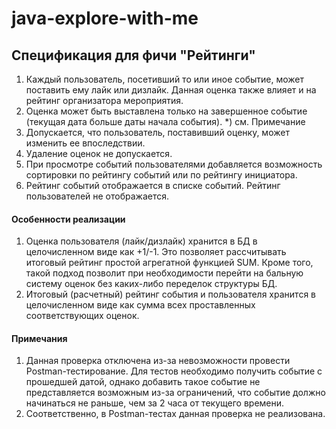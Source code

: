 # java-explore-with-me

## Спецификация для фичи "Рейтинги"

1. Каждый пользователь, посетивший то или иное событие, может поставить ему лайк или дизлайк. Данная оценка также влияет и на рейтинг организатора мероприятия. 
2. Оценка может быть выставлена только на завершенное событие (текущая дата больше даты начала события). *) см. Примечание
3. Допускается, что пользователь, поставивший оценку, может изменить ее впоследствии. 
4. Удаление оценок не допускается.
5. При просмотре событий пользователями добавляется возможность сортировки по рейтингу событий или по рейтингу инициатора.
6. Рейтинг событий отображается в списке событий. Рейтинг пользователей не отображается.

#### Особенности реализации

1. Оценка пользователя (лайк/дизлайк) хранится в БД в целочисленном виде как +1/-1. Это позволяет рассчитывать итоговый рейтинг простой агрегатной функцией SUM. Кроме того, такой подход позволит при необходимости перейти на бальную систему оценок без каких-либо переделок структуры БД.
2. Итоговый (расчетный) рейтинг события и пользователя хранится в целочисленном виде как сумма всех проставленных соответствующих оценок.

#### Примечания

1. Данная проверка отключена из-за невозможности провести Postman-тестирование. Для тестов необходимо получить событие с прошедшей датой, однако добавить такое событие не представляется возможным из-за ограничений, что событие должно начинаться не раньше, чем за 2 часа от текущего времени.
2. Соответственно, в Postman-тестах данная проверка не реализована.
